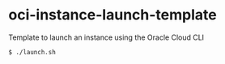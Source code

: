 # oci-instance-launch-template
Template to launch an instance using the Oracle Cloud CLI

```bash
$ ./launch.sh
```